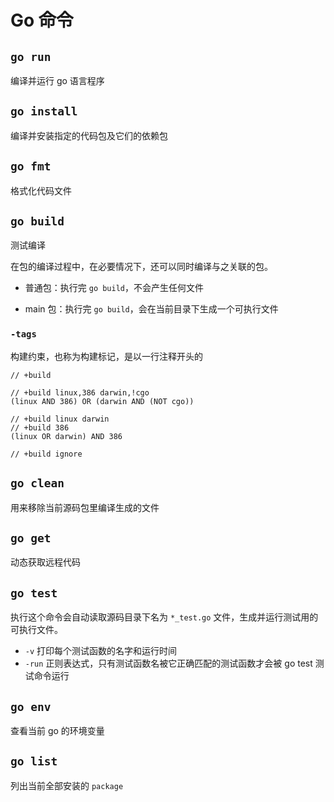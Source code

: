 # Go 命令

## `go run`

编译并运行 go 语言程序

## `go install`

编译并安装指定的代码包及它们的依赖包

## `go fmt`

格式化代码文件

## `go build`

测试编译

在包的编译过程中，在必要情况下，还可以同时编译与之关联的包。

- 普通包：执行完 `go build`，不会产生任何文件

- main 包：执行完 `go build`，会在当前目录下生成一个可执行文件

### `-tags`

构建约束，也称为构建标记，是以一行注释开头的

```
// +build
```

```
// +build linux,386 darwin,!cgo
(linux AND 386) OR (darwin AND (NOT cgo))

// +build linux darwin
// +build 386
(linux OR darwin) AND 386

// +build ignore
```

## `go clean`

用来移除当前源码包里编译生成的文件

## `go get`

动态获取远程代码

## `go test`

执行这个命令会自动读取源码目录下名为 `*_test.go` 文件，生成并运行测试用的可执行文件。

- `-v` 打印每个测试函数的名字和运行时间
- `-run` 正则表达式，只有测试函数名被它正确匹配的测试函数才会被 go test 测试命令运行

## `go env`

查看当前 go 的环境变量

## `go list`

列出当前全部安装的 `package`
